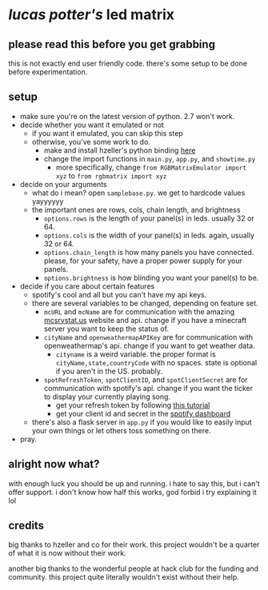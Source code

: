 # *lucas potter's* led matrix

## please read this before you get grabbing

this is not exactly end user friendly code. there's some setup to be done before experimentation.

## setup

- make sure you're on the latest version of python. 2.7 won't work.
- decide whether you want it emulated or not
  - if you want it emulated, you can skip this step
  - otherwise, you've some work to do.
    - make and install hzeller's python binding [here](https://github.com/hzeller/rpi-rgb-led-matrix/tree/master/bindings/python)
    - change the import functions in `main.py`, `app.py`, and `showtime.py`
      - more specifically, change `from RGBMatrixEmulator import xyz` to `from rgbmatrix import xyz`
- decide on your arguments
  - what do i mean? open `samplebase.py`. we get to hardcode values yayyyyyy
  - the important ones are rows, cols, chain length, and brightness
    - `options.rows` is the length of your panel(s) in leds. usually 32 or 64.
    - `options.cols` is the width of your panel(s) in leds. again, usually 32 or 64.
    - `options.chain_length` is how many panels you have connected. please, for your safety, have a proper power supply for your panels.
    - `options.brightness` is how blinding you want your panel(s) to be.
- decide if you care about certain features
  - spotify's cool and all but you can't have my api keys.
  - there are several variables to be changed, depending on feature set.
    - `mcURL` and `mcName` are for communication with the amazing [mcsrvstat.us](https://mcsrvstat.us) website and api. change if you have a minecraft server you want to keep the status of.
    - `cityName` and `openweathermapAPIKey` are for communication with openweathermap's api. change if you want to get weather data.
	  - `cityname` is a weird variable. the proper format is `cityName,state,countryCode` with no spaces. state is optional if you aren't in the US. probably.
    - `spotRefreshToken`, `spotClientID`, and `spotClientSecret` are for communication with spotify's api. change if you want the ticker to display your currently playing song.
      - get your refresh token by following [this tutorial](https://benwiz.com/blog/create-spotify-refresh-token/)
      - get your client id and secret in the [spotify dashboard](https://developer.spotify.com/dashboard/)
  - there's also a flask server in `app.py` if you would like to easily input your own things or let others toss something on there.
- pray.


## alright now what?

with enough luck you should be up and running. i hate to say this, but i can't offer support. i don't know how half this works, god forbid i try explaining it lol


## credits

big thanks to hzeller and co for their work. this project wouldn't be a quarter of what it is now without their work.

another big thanks to the wonderful people at hack club for the funding and community. this project quite literally wouldn't exist without their help.